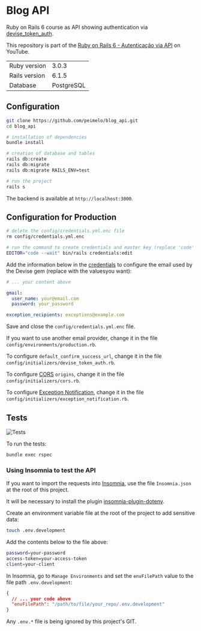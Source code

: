# Blog API

Ruby on Rails 6 course as API showing authentication via [devise_token_auth](https://github.com/lynndylanhurley/devise_token_auth).

This repository is part of the [Ruby on Rails 6 - Autenticação via API](https://www.youtube.com/watch?v=i6vul6MqylE&list=PLqsayW8DhUmsuvK17gwSI_rKbAlmxFIw5) on YouTube.

<table>
  <tr>
    <td>Ruby version</td>
    <td>
      3.0.3
    </td>
  </tr>
  <tr>
    <td>Rails version</td>
    <td>
      6.1.5
    </td>
  </tr>
  <tr>
    <td>Database</td>
    <td>
      PostgreSQL
    </td>
  </tr>
</table>

## Configuration

```bash
git clone https://github.com/peimelo/blog_api.git
cd blog_api

# installation of dependencies
bundle install

# creation of database and tables
rails db:create
rails db:migrate
rails db:migrate RAILS_ENV=test

# run the project
rails s
```

The backend is available at `http://localhost:3000`.

## Configuration for Production

```bash
# delete the config/credentials.yml.enc file
rm config/credentials.yml.enc

# run the command to create credentials and master key (replace 'code' if you don't use VS Code)
EDITOR="code --wait" bin/rails credentials:edit
```

Add the information below in the [credentials](https://guides.rubyonrails.org/security.html#custom-credentials) to configure the email used by the Devise
gem (replace with the values ​​you want):

```yml
# ... your content above

gmail:
  user_name: your@email.com
  password: your_password

exception_recipients: exceptions@example.com
```

Save and close the `config/credentials.yml.enc` file.

If you want to use another email provider, change it in the file
`config/environments/production.rb`.

To configure `default_confirm_success_url`, change it in the file
`config/initializers/devise_token_auth.rb`.

To configure [CORS](https://github.com/cyu/rack-cors) `origins`, change it in the file
`config/initializers/cors.rb`.

To configure [Exception Notification](https://github.com/smartinez87/exception_notification), change it in the file
`config/initializers/exception_notification.rb`.

## Tests

![Tests](https://github.com/peimelo/blog_api/actions/workflows/ruby.yml/badge.svg)

To run the tests:

```bash
bundle exec rspec
```

### Using Insomnia to test the API

If you want to import the requests into [Insomnia](https://insomnia.rest/download), use the file `Insomnia.json` at the root of this project.

It will be necessary to install the plugin [insomnia-plugin-dotenv](https://insomnia.rest/plugins/insomnia-plugin-dotenv).

Create an environment variable file at the root of the project to add sensitive data:

```bash
touch .env.development
```

Add the contents below to the file above:

```bash
password=your-password
access-token=your-access-token
client=your-client
```

In Insomnia, go to `Manage Environments` and set the `envFilePath` value to the file path `.env.development`:

```json
{
  // ... your code above
  "envFilePath": "/path/to/file/your_repo/.env.development"
}
```

Any `.env.*` file is being ignored by this project's GIT.
